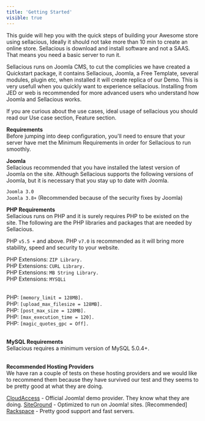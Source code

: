 ```yaml
---
title: 'Getting Started'
visible: true
---
```


This guide will hep you with the quick steps of building your Awesome store using sellacious, Ideally it should not take more than 10 min to create an online store. Sellacious is download and install software and not a SAAS. That means you need a basic server to run it. 

Sellacious runs on Joomla CMS, to cut the complicies we have created a Quickstart package, it contains Sellacious, Joomla, a Free Template, several modules, plugin etc, when installed it will create replica of our Demo. This is very usefull when you quickly want to experience sellacious. Installing from JED or web is recommended for more advanced users who understand how Joomla and Sellacious works. 

If you are curious about the use cases, ideal usage of sellacious you should read our Use case section, Feature section. 

**Requirements**<br>
Before jumping into deep configuration, you'll need to ensure that your server have met the Minimum Requirements in order for Sellacious to run smoothly.

**Joomla**<br>
Sellacious recommended that you have installed the latest version of Joomla on the site. Although Sellacious supports the following versions of Joomla, but it is necessary that you stay up to date with Joomla.

`Joomla 3.0` <br>
`Joomla 3.8+` (Recommended because of the security fixes by Joomla)<br>

**PHP Requirements**<br>
Sellacious runs on PHP and it is surely requires PHP to be existed on the site. The following are the PHP libraries and packages that are needed by Sellacious.

PHP `v5.5 +` and above.
PHP `v7.0` is recommended as it will bring more stability, speed and security to your website.

PHP Extensions: `ZIP Library.` <br>
PHP Extensions: `CURL Library.` <br>
PHP Extensions: `MB String Library.` <br>
PHP Extensions: `MYSQLi` <br><br>

PHP: `[memory_limit = 128MB].` <br>
PHP: `[upload_max_filesize = 128MB].`<br>
PHP: `[post_max_size = 128MB].`<br>
PHP: `[max_execution_time = 120].`<br>
PHP: `[magic_quotes_gpc = Off].`<br><br>

**MySQL Requirements**<br>
Sellacious requires a minimum version of MySQL 5.0.4+.<br><br>

**Recommended Hosting Providers**<br>
We have ran a couple of tests on these hosting providers and we would like to recommend them because they have survived our test and they seems to be pretty good at what they are doing.

[CloudAccess](https://www.cloudaccess.net) - Official Joomla! demo provider. They know what they are doing.
[SiteGround](https://www.siteground.com) - Optimized to run on Joomla! sites. [Recommended]
[Rackspace](https://www.rackspace.com) - Pretty good support and fast servers.